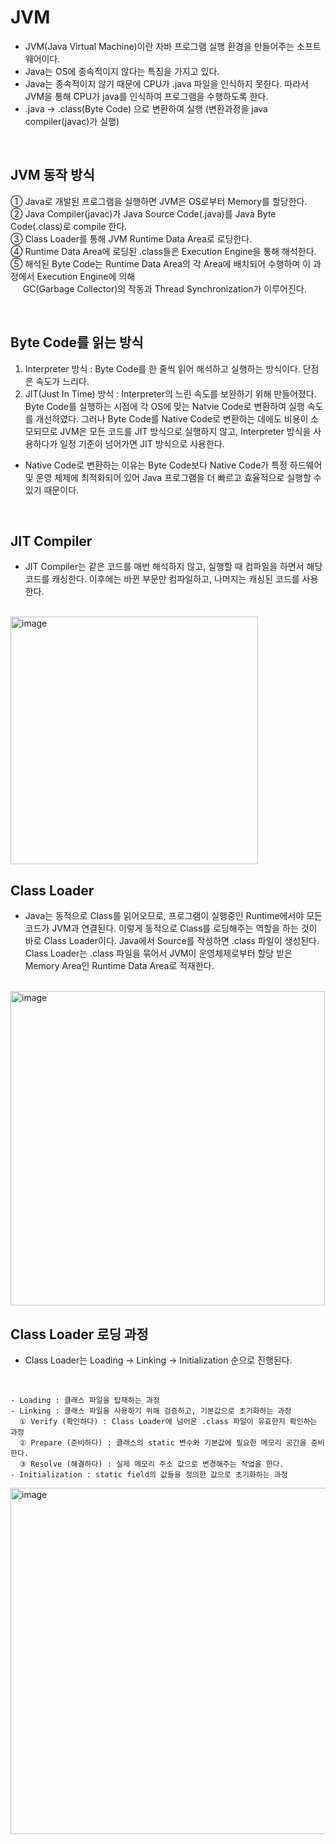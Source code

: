 # JVM

- JVM(Java Virtual Machine)이란 자바 프로그램 실행 환경을 만들어주는 소프트웨어이다. 
- Java는 OS에 종속적이지 않다는 특징을 가지고 있다. 
- Java는 종속적이지 않기 때문에 CPU가 .java 파일을 인식하지 못한다. 따라서 JVM을 통해 CPU가 java를 인식하여 프로그램을 수행하도록 한다. 
- .java → .class(Byte Code) 으로 변환하여 실행 (변환과정을 java compiler(javac)가 실행) 
<br>

## JVM 동작 방식
  ① Java로 개발된 프로그램을 실행하면 JVM은 OS로부터 Memory를 할당한다. <br>
  ② Java Compiler(javac)가 Java Source Code(.java)를 Java Byte Code(.class)로 compile 한다. <br>
  ③ Class Loader를 통해 JVM Runtime Data Area로 로딩한다. <br>
  ④ Runtime Data Area에 로딩된 .class들은 Execution Engine을 통해 해석한다. <br>
  ⑤ 해석된 Byte Code는 Runtime Data Area의 각 Area에 배치되어 수행하며 이 과정에서 Execution Engine에 의해 <br>
    &nbsp;&nbsp;&nbsp;&nbsp;&nbsp;GC(Garbage Collector)의 작동과 Thread Synchronization가 이루어진다. <br>

<br>

## Byte Code를 읽는 방식
  1. Interpreter 방식 : Byte Code를 한 줄씩 읽어 해석하고 실행하는 방식이다. 단점은 속도가 느리다.
  2. JIT(Just In Time) 방식 : Interpreter의 느린 속도를 보완하기 위해 만들어졌다. Byte Code를 실행하는 시점에 각 OS에 맞는 Natvie Code로 변환하여 실행 속도를 
                         개선하였다. 그러나 Byte Code를 Native Code로 변환하는 데에도 비용이 소모되므로 JVM은 모든 코드를 JIT 방식으로 실행하지 않고, Interpreter 방식을
                         사용하다가 일정 기준이 넘어가면 JIT 방식으로 사용한다. 
  - Native Code로 변환하는 이유는 Byte Code보다 Native Code가 특정 하드웨어 및 운영 체제에 최적화되어 있어 Java 프로그램을 더 빠르고 효율적으로 실행할 수 있기 때문이다.
<br>

## JIT Compiler
   - JIT Compiler는 같은 코드를 매번 해석하지 않고, 실행할 때 컴파일을 하면서 해당코드를 캐싱한다. 이후에는 바뀐 부문만 컴파일하고, 나머지는 캐싱된 코드를 사용한다. <br>
   <br>
   <img width="396" alt="image" src="https://user-images.githubusercontent.com/108206105/221838966-ef6016dd-19ca-476d-bd79-033031106319.png">
<br>

## Class Loader
  - Java는 동적으로 Class를 읽어오므로, 프로그램이 실행중인 Runtime에서야 모든 코드가 JVM과 연결된다. 이렇게 동적으로 Class를 로딩해주는 역할을 하는 것이 바로 Class Loader이다. Java에서 Source를 작성하면 .class 파일이 생성된다. Class Loader는 .class 파일을 묶어서 JVM이 운영체제로부터 할당 받은 Memory Area인 Runtime Data Area로 적재한다. <br>
  <br>
  <img width="503" alt="image" src="https://user-images.githubusercontent.com/108206105/221810782-54c3c18f-8e0c-40f4-a668-a97dccfaeaf3.png">
<br>

## Class Loader 로딩 과정
  - Class Loader는 Loading → Linking → Initialization 순으로 진행된다. <br>
  <br>
  
    - Loading : 클래스 파일을 탑재하는 과정 
    - Linking : 클래스 파일을 사용하기 위해 검증하고, 기본값으로 초기화하는 과정 
      ① Verify (확인하다) : Class Loader에 넘어온 .class 파일이 유효한지 확인하는 과정 
      ② Prepare (준비하다) : 클래스의 static 변수와 기본값에 필요한 메모리 공간을 준비한다. 
      ③ Resolve (해결하다) : 실제 메모리 주소 값으로 변경해주는 작업을 한다. 
    - Initialization : static field의 값들을 정의한 값으로 초기화하는 과정 
  
  <img width="554" alt="image" src="https://user-images.githubusercontent.com/108206105/221812761-a6ed01f8-add7-476a-94e1-630359cad6d3.png">

  
